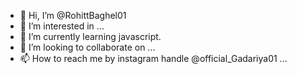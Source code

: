 - 👋 Hi, I’m @RohittBaghel01
- 👀 I’m interested in ...
- 🌱 I’m currently learning javascript.
- 💞️ I’m looking to collaborate on ...
- 📫 How to reach me by instagram handle @official_Gadariya01 ...

<!---
RohittBaghel01/RohittBaghel01 is a ✨ special ✨ repository because its `README.md` (this file) appears on your GitHub profile.
You can click the Preview link to take a look at your changes.
--->

